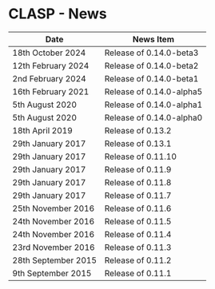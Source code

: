 # CLASP - News <!-- omit in toc -->


| Date                  | News Item                                             |
| --------------------- | ----------------------------------------------------- |
| 18th October 2024     | Release of 0.14.0-beta3                               |
| 12th February 2024    | Release of 0.14.0-beta2                               |
| 2nd February 2024     | Release of 0.14.0-beta1                               |
| 16th February 2021    | Release of 0.14.0-alpha5                              |
| 5th August 2020       | Release of 0.14.0-alpha1                              |
| 5th August 2020       | Release of 0.14.0-alpha0                              |
| 18th April 2019       | Release of 0.13.2                                     |
| 29th January 2017     | Release of 0.13.1                                     |
| 29th January 2017     | Release of 0.11.10                                    |
| 29th January 2017     | Release of 0.11.9                                     |
| 29th January 2017     | Release of 0.11.8                                     |
| 29th January 2017     | Release of 0.11.7                                     |
| 25th November 2016    | Release of 0.11.6                                     |
| 24th November 2016    | Release of 0.11.5                                     |
| 24th November 2016    | Release of 0.11.4                                     |
| 23rd November 2016    | Release of 0.11.3                                     |
| 28th September 2015   | Release of 0.11.2                                     |
| 9th September 2015    | Release of 0.11.1                                     |


<!-- ########################### end of file ########################### -->

